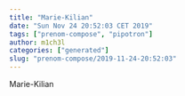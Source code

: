 ```yaml
---
title: "Marie-Kilian"
date: "Sun Nov 24 20:52:03 CET 2019"
tags: ["prenom-compose", "pipotron"]
author: m1ch3l
categories: ["generated"]
slug: "prenom-compose/2019-11-24-20:52:03"
---
```


Marie-Kilian
